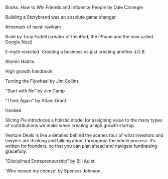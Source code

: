 Books:
How to Win Friends and Influence People by Dale Carnegie

Building a Storybrand was an absolute game changer.

Almanack of naval ravikant

Build by Tony Fadell (creator of the iPod, the iPhone and the now called Google Nest)

E-myth revisited. Creating a business vs just creating another J.O.B.

Atomic Habits.

High growth handbook 

Turning the Flywheel by Jim Collins

"Start with No" by Jim Camp 

 "Think Again" by Adam Grant

 Hooked

Slicing Pie introduces a holistic model for assigning value to the many types of contributions we make when creating a high growth startup.

Venture Deals is like a detailed behind the scenes tour of what investors and lawyers are thinking and talking about throughout the whole process. It’s written for founders, so that you can plan ahead and navigate fundraising gracefully.

"Disciplined Entrepreneurship" by Bill Aulet. 

'Who moved my cheese' by Spencer Johnson.
